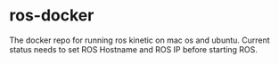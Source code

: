 # ros-docker
The  docker repo for running ros kinetic on mac os and ubuntu. Current status needs to set ROS Hostname and ROS IP before starting ROS. 
